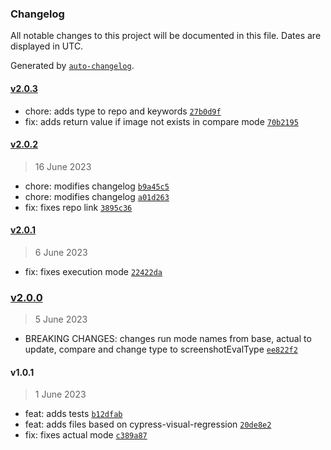 ### Changelog

All notable changes to this project will be documented in this file. Dates are displayed in UTC.

Generated by [`auto-changelog`](https://github.com/CookPete/auto-changelog).

#### [v2.0.3](https://github.com/giomen/cypress-screenshot-compare/compare/v2.0.2...v2.0.3)

- chore: adds type to repo and keywords [`27b0d9f`](https://github.com/giomen/cypress-screenshot-compare/commit/27b0d9f7afd845f6f3a6a32a33d8564b343cef28)
- fix: adds return value if image not exists in compare mode [`70b2195`](https://github.com/giomen/cypress-screenshot-compare/commit/70b21953cdad8aeab017b2acf0777b0f5380ffae)

#### [v2.0.2](https://github.com/giomen/cypress-screenshot-compare/compare/v2.0.1...v2.0.2)

> 16 June 2023

- chore: modifies changelog [`b9a45c5`](https://github.com/giomen/cypress-screenshot-compare/commit/b9a45c5f63edbac6ccea3dc623f1083370e93c08)
- chore: modifies changelog [`a01d263`](https://github.com/giomen/cypress-screenshot-compare/commit/a01d263783319faf94ab7b6072dcd93ded9d24e5)
- fix: fixes repo link [`3895c36`](https://github.com/giomen/cypress-screenshot-compare/commit/3895c3611091e7cf265a10b97f47ea90774a0249)

#### [v2.0.1](https://github.com/giomen/cypress-screenshot-compare/compare/v2.0.0...v2.0.1)

> 6 June 2023

- fix: fixes execution mode [`22422da`](https://github.com/giomen/cypress-screenshot-compare/commit/22422dae4e2e056b50596ad2cbff8841df87bd17)

### [v2.0.0](https://github.com/giomen/cypress-screenshot-compare/compare/v1.0.1...v2.0.0)

> 5 June 2023

- BREAKING CHANGES: changes run mode names from base, actual to update, compare and change type to screenshotEvalType [`ee822f2`](https://github.com/giomen/cypress-screenshot-compare/commit/ee822f27204b26be2d3a341442ffb29448911e15)

#### v1.0.1

> 1 June 2023

- feat: adds tests [`b12dfab`](https://github.com/giomen/cypress-screenshot-compare/commit/b12dfabe9eb52ac964f17a964d63f28f882e8f63)
- feat: adds files based on cypress-visual-regression [`20de8e2`](https://github.com/giomen/cypress-screenshot-compare/commit/20de8e23ef13b8035994feecd9acd593b8a68f04)
- fix: fixes actual mode [`c389a87`](https://github.com/giomen/cypress-screenshot-compare/commit/c389a8763223d820227d9fced3ba9c7f5653c302)
